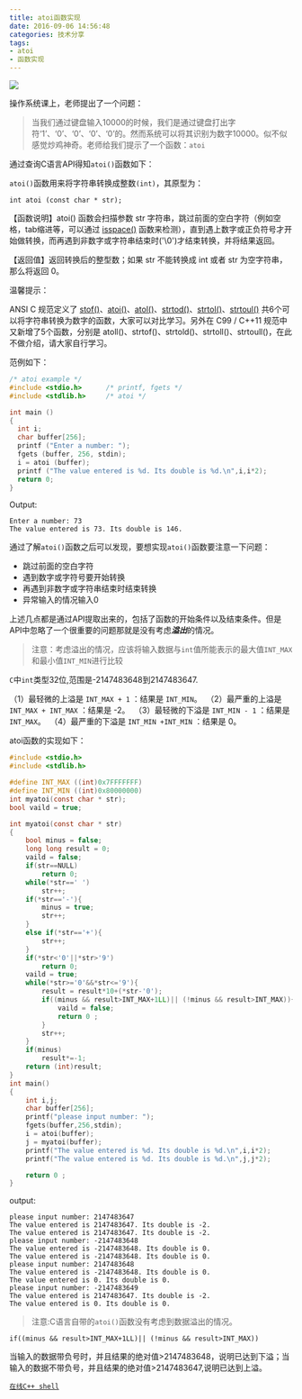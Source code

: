 ```yaml
---
title: atoi函数实现
date: 2016-09-06 14:56:48
categories: 技术分享
tags:
- atoi
- 函数实现
---
```


![](http://i1.piimg.com/567571/7117cd662881209d.png)

<!-- more -->

操作系统课上，老师提出了一个问题：

> 当我们通过键盘输入10000的时候，我们是通过键盘打出字符‘1’、‘0’、‘0’、‘0’、‘0’的。然而系统可以将其识别为数字10000。似不似感觉炒鸡神奇。老师给我们提示了一个函数：`atoi`

通过查询C语言API得知`atoi()`函数如下：

`atoi()`函数用来将字符串转换成整数`(int)`，其原型为：

`int atoi (const char * str);`

【函数说明】atoi() 函数会扫描参数 str 字符串，跳过前面的空白字符（例如空格，tab缩进等，可以通过 [isspace()](http://c.biancheng.net/cpp/html/120.html) 函数来检测），直到遇上数字或正负符号才开始做转换，而再遇到非数字或字符串结束时('\0')才结束转换，并将结果返回。

【返回值】返回转换后的整型数；如果 str 不能转换成 int 或者 str 为空字符串，那么将返回 0。

温馨提示：

ANSI C 规范定义了 [stof()](http://c.biancheng.net/cpp/html/124.html)、[atoi()](http://c.biancheng.net/cpp/html/125.html)、[atol()](http://c.biancheng.net/cpp/html/126.html)、[strtod()](http://c.biancheng.net/cpp/html/128.html)、[strtol()](http://c.biancheng.net/cpp/html/129.html)、[strtoul()](http://c.biancheng.net/cpp/html/130.html) 共6个可以将字符串转换为数字的函数，大家可以对比学习。另外在 C99 / C++11 规范中又新增了5个函数，分别是 atoll()、strtof()、strtold()、strtoll()、strtoull()，在此不做介绍，请大家自行学习。

范例如下：

```c
/* atoi example */
#include <stdio.h>      /* printf, fgets */
#include <stdlib.h>     /* atoi */

int main ()
{
  int i;
  char buffer[256];
  printf ("Enter a number: ");
  fgets (buffer, 256, stdin);
  i = atoi (buffer);
  printf ("The value entered is %d. Its double is %d.\n",i,i*2);
  return 0;
}
```

Output:

```
Enter a number: 73
The value entered is 73. Its double is 146.
```

通过了解`atoi()`函数之后可以发现，要想实现`atoi()`函数要注意一下问题：

- 跳过前面的空白字符
- 遇到数字或字符号要开始转换
- 再遇到非数字或字符串结束时结束转换
- 异常输入的情况输入0

上述几点都是通过API提取出来的，包括了函数的开始条件以及结束条件。但是API中忽略了一个很重要的问题那就是没有考虑***溢出***的情况。

> 注意：考虑溢出的情况，应该将输入数据与`int`值所能表示的最大值`INT_MAX`和最小值`INT_MIN`进行比较

`C`中`int`类型32位,范围是-2147483648到2147483647.

（1）最轻微的上溢是 `INT_MAX + 1` ：结果是 `INT_MIN`。 
（2）最严重的上溢是 `INT_MAX + INT_MAX` ：结果是 -2。 
（3）最轻微的下溢是 `INT_MIN - 1` ：结果是 `INT_MAX`。 
（4）最严重的下溢是 `INT_MIN +INT_MIN` ：结果是 0。

atoi函数的实现如下：

```c
#include <stdio.h>
#include <stdlib.h>

#define INT_MAX ((int)0x7FFFFFFF)
#define INT_MIN ((int)0x80000000)
int myatoi(const char * str);
bool vaild = true;

int myatoi(const char * str)
{
    bool minus = false;
    long long result = 0;
    vaild = false;
    if(str==NULL)
        return 0;
    while(*str==' ')
        str++;
    if(*str=='-'){
        minus = true;
        str++;
    }
    else if(*str=='+'){
        str++;
    }
    if(*str<'0'||*str>'9')
        return 0;
    vaild = true;
    while(*str>='0'&&*str<='9'){
        result = result*10+(*str-'0');
        if((minus && result>INT_MAX+1LL)|| (!minus && result>INT_MAX)){
            vaild = false;
            return 0 ;
        }
        str++;
    }
    if(minus)
        result*=-1;
    return (int)result;
}
int main()
{
    int i,j;
    char buffer[256];
    printf("please input number: ");
    fgets(buffer,256,stdin);
    i = atoi(buffer);
    j = myatoi(buffer);
    printf("The value entered is %d. Its double is %d.\n",i,i*2);
    printf("The value entered is %d. Its double is %d.\n",j,j*2);

    return 0 ;
}

```

output:

```
please input number: 2147483647
The value entered is 2147483647. Its double is -2.
The value entered is 2147483647. Its double is -2.
please input number: -2147483648
The value entered is -2147483648. Its double is 0.
The value entered is -2147483648. Its double is 0.
please input number: 2147483648
The value entered is -2147483648. Its double is 0.
The value entered is 0. Its double is 0.
please input number: -2147483649
The value entered is 2147483647. Its double is -2.
The value entered is 0. Its double is 0.
```

> 注意:C语言自带的`atoi()`函数没有考虑到数据溢出的情况。

 `if((minus && result>INT_MAX+1LL)|| (!minus && result>INT_MAX))`

当输入的数据带负号时，并且结果的绝对值>2147483648，说明已达到下溢；当输入的数据不带负号，并且结果的绝对值>2147483647,说明已达到上溢。

[`在线C++ shell`](http://cpp.sh/)

